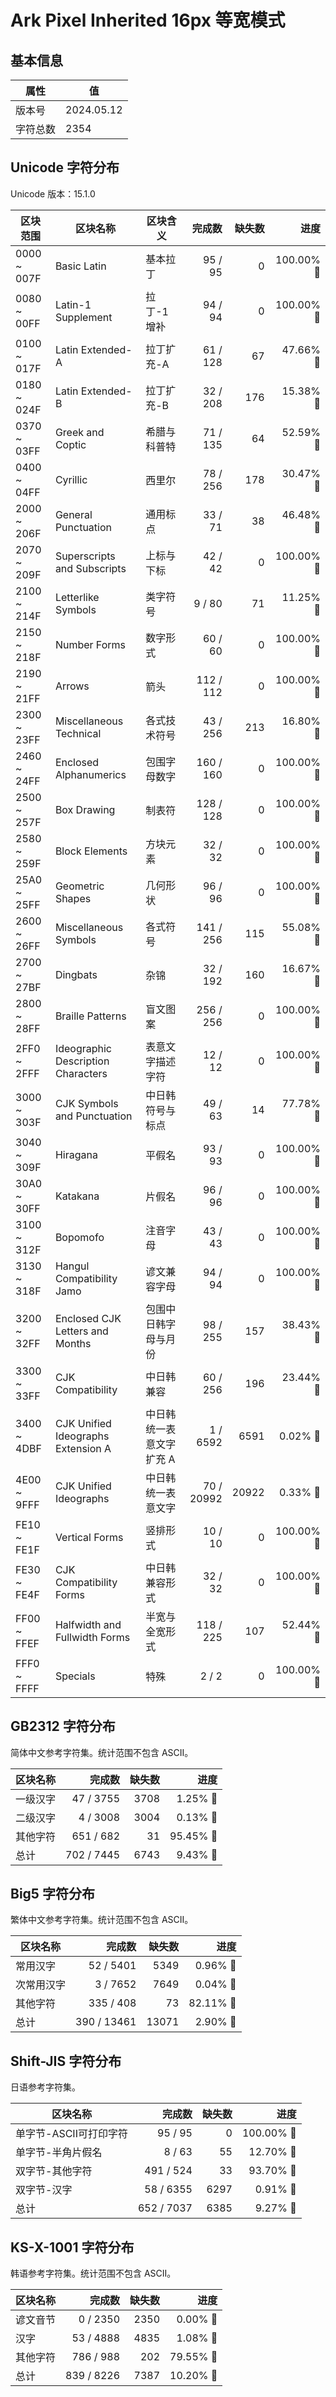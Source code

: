 # Ark Pixel Inherited 16px 等宽模式

## 基本信息

| 属性 | 值 |
|---|---|
| 版本号 | 2024.05.12 |
| 字符总数 | 2354 |

## Unicode 字符分布

Unicode 版本：15.1.0

| 区块范围 | 区块名称 | 区块含义 | 完成数 | 缺失数 | 进度 |
|---|---|---|---:|---:|---:|
| 0000 ~ 007F | Basic Latin | 基本拉丁 | 95 / 95 | 0 | 100.00% 🚩 |
| 0080 ~ 00FF | Latin-1 Supplement | 拉丁-1 增补 | 94 / 94 | 0 | 100.00% 🚩 |
| 0100 ~ 017F | Latin Extended-A | 拉丁扩充-A | 61 / 128 | 67 | 47.66% 🚧 |
| 0180 ~ 024F | Latin Extended-B | 拉丁扩充-B | 32 / 208 | 176 | 15.38% 🚧 |
| 0370 ~ 03FF | Greek and Coptic | 希腊与科普特 | 71 / 135 | 64 | 52.59% 🚧 |
| 0400 ~ 04FF | Cyrillic | 西里尔 | 78 / 256 | 178 | 30.47% 🚧 |
| 2000 ~ 206F | General Punctuation | 通用标点 | 33 / 71 | 38 | 46.48% 🚧 |
| 2070 ~ 209F | Superscripts and Subscripts | 上标与下标 | 42 / 42 | 0 | 100.00% 🚩 |
| 2100 ~ 214F | Letterlike Symbols | 类字符号 | 9 / 80 | 71 | 11.25% 🚧 |
| 2150 ~ 218F | Number Forms | 数字形式 | 60 / 60 | 0 | 100.00% 🚩 |
| 2190 ~ 21FF | Arrows | 箭头 | 112 / 112 | 0 | 100.00% 🚩 |
| 2300 ~ 23FF | Miscellaneous Technical | 各式技术符号 | 43 / 256 | 213 | 16.80% 🚧 |
| 2460 ~ 24FF | Enclosed Alphanumerics | 包围字母数字 | 160 / 160 | 0 | 100.00% 🚩 |
| 2500 ~ 257F | Box Drawing | 制表符 | 128 / 128 | 0 | 100.00% 🚩 |
| 2580 ~ 259F | Block Elements | 方块元素 | 32 / 32 | 0 | 100.00% 🚩 |
| 25A0 ~ 25FF | Geometric Shapes | 几何形状 | 96 / 96 | 0 | 100.00% 🚩 |
| 2600 ~ 26FF | Miscellaneous Symbols | 各式符号 | 141 / 256 | 115 | 55.08% 🚧 |
| 2700 ~ 27BF | Dingbats | 杂锦 | 32 / 192 | 160 | 16.67% 🚧 |
| 2800 ~ 28FF | Braille Patterns | 盲文图案 | 256 / 256 | 0 | 100.00% 🚩 |
| 2FF0 ~ 2FFF | Ideographic Description Characters | 表意文字描述字符 | 12 / 12 | 0 | 100.00% 🚩 |
| 3000 ~ 303F | CJK Symbols and Punctuation | 中日韩符号与标点 | 49 / 63 | 14 | 77.78% 🚧 |
| 3040 ~ 309F | Hiragana | 平假名 | 93 / 93 | 0 | 100.00% 🚩 |
| 30A0 ~ 30FF | Katakana | 片假名 | 96 / 96 | 0 | 100.00% 🚩 |
| 3100 ~ 312F | Bopomofo | 注音字母 | 43 / 43 | 0 | 100.00% 🚩 |
| 3130 ~ 318F | Hangul Compatibility Jamo | 谚文兼容字母 | 94 / 94 | 0 | 100.00% 🚩 |
| 3200 ~ 32FF | Enclosed CJK Letters and Months | 包围中日韩字母与月份 | 98 / 255 | 157 | 38.43% 🚧 |
| 3300 ~ 33FF | CJK Compatibility | 中日韩兼容 | 60 / 256 | 196 | 23.44% 🚧 |
| 3400 ~ 4DBF | CJK Unified Ideographs Extension A | 中日韩统一表意文字扩充 A | 1 / 6592 | 6591 | 0.02% 🚧 |
| 4E00 ~ 9FFF | CJK Unified Ideographs | 中日韩统一表意文字 | 70 / 20992 | 20922 | 0.33% 🚧 |
| FE10 ~ FE1F | Vertical Forms | 竖排形式 | 10 / 10 | 0 | 100.00% 🚩 |
| FE30 ~ FE4F | CJK Compatibility Forms | 中日韩兼容形式 | 32 / 32 | 0 | 100.00% 🚩 |
| FF00 ~ FFEF | Halfwidth and Fullwidth Forms | 半宽与全宽形式 | 118 / 225 | 107 | 52.44% 🚧 |
| FFF0 ~ FFFF | Specials | 特殊 | 2 / 2 | 0 | 100.00% 🚩 |

## GB2312 字符分布

简体中文参考字符集。统计范围不包含 ASCII。

| 区块名称 | 完成数 | 缺失数 | 进度 |
|---|---:|---:|---:|
| 一级汉字 | 47 / 3755 | 3708 | 1.25% 🚧 |
| 二级汉字 | 4 / 3008 | 3004 | 0.13% 🚧 |
| 其他字符 | 651 / 682 | 31 | 95.45% 🚧 |
| 总计 | 702 / 7445 | 6743 | 9.43% 🚧 |

## Big5 字符分布

繁体中文参考字符集。统计范围不包含 ASCII。

| 区块名称 | 完成数 | 缺失数 | 进度 |
|---|---:|---:|---:|
| 常用汉字 | 52 / 5401 | 5349 | 0.96% 🚧 |
| 次常用汉字 | 3 / 7652 | 7649 | 0.04% 🚧 |
| 其他字符 | 335 / 408 | 73 | 82.11% 🚧 |
| 总计 | 390 / 13461 | 13071 | 2.90% 🚧 |

## Shift-JIS 字符分布

日语参考字符集。

| 区块名称 | 完成数 | 缺失数 | 进度 |
|---|---:|---:|---:|
| 单字节-ASCII可打印字符 | 95 / 95 | 0 | 100.00% 🚩 |
| 单字节-半角片假名 | 8 / 63 | 55 | 12.70% 🚧 |
| 双字节-其他字符 | 491 / 524 | 33 | 93.70% 🚧 |
| 双字节-汉字 | 58 / 6355 | 6297 | 0.91% 🚧 |
| 总计 | 652 / 7037 | 6385 | 9.27% 🚧 |

## KS-X-1001 字符分布

韩语参考字符集。统计范围不包含 ASCII。

| 区块名称 | 完成数 | 缺失数 | 进度 |
|---|---:|---:|---:|
| 谚文音节 | 0 / 2350 | 2350 | 0.00% 🚧 |
| 汉字 | 53 / 4888 | 4835 | 1.08% 🚧 |
| 其他字符 | 786 / 988 | 202 | 79.55% 🚧 |
| 总计 | 839 / 8226 | 7387 | 10.20% 🚧 |
